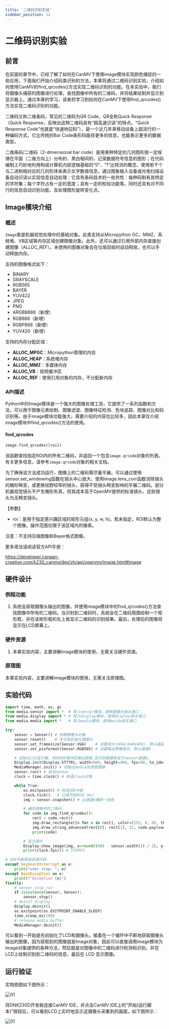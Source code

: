 ```yaml
---
title: '二维码识别实验'
sidebar_position: 12
---
```


# 二维码识别实验

## 前言

在前面的章节中，已经了解了如何在CanMV下使用image模块实现颜色捕捉的一些应用，下面我们开始介绍码类识别的方法，本章将通过二维码识别实验，介绍如何使用CanMV的find_qrcodes()方法实现二维码识别的功能。在本实验中，我们将摄像头捕获的图像进行处理，查找图像中所有的二维码，并将结果绘制并显示到显示器上。通过本章的学习，读者将学习到如何在CanMV下使用find_qrcodes()方法实现二维码识别的功能。

二维码又称二维条码，常见的二维码为QR Code，QR全称Quick Response（Quick Response，反映出这种二维码具有“超高速识读”的特点。“Quick Response Code”也就是“快速响应码”），是一个近几年来移动设备上超流行的一种编码方式，它比传统的Bar Code条形码能存更多的信息，也能表示更多的数据类型。

二维条码/二维码（2-dimensional bar code）是用某种特定的几何图形按一定规律在平面（二维方向上）分布的、黑白相间的、记录数据符号信息的图形；在代码编制上巧妙地利用构成计算机内部逻辑基础的“0”、“1”比特流的概念，使用若干个与二进制相对应的几何形体来表示文字数值信息，通过图象输入设备或光电扫描设备自动识读以实现信息自动处理：它具有条码技术的一些共性：每种码制有其特定的字符集；每个字符占有一定的宽度；具有一定的校验功能等。同时还具有对不同行的信息自动识别功能、及处理图形旋转变化点。 

## Image模块介绍

### 概述

`Image`类是机器视觉处理中的基础对象。此类支持从Micropython GC、MMZ、系统堆、VB区域等内存区域创建图像对象。此外，还可以通过引用外部内存直接创建图像（ALLOC_REF）。未使用的图像对象会在垃圾回收时自动释放，也可以手动释放内存。

支持的图像格式如下：

- BINARY
- GRAYSCALE
- RGB565
- BAYER
- YUV422
- JPEG
- PNG
- ARGB8888（新增）
- RGB888（新增）
- RGBP888（新增）
- YUV420（新增）

支持的内存分配区域：

- **ALLOC_MPGC**：Micropython管理的内存
- **ALLOC_HEAP**：系统堆内存
- **ALLOC_MMZ**：多媒体内存
- **ALLOC_VB**：视频缓冲区
- **ALLOC_REF**：使用引用对象的内存，不分配新内存

### API描述

‌Python中的Image模块是一个强大的图像处理工具，它提供了一系列函数和方法，可以用于图像元素绘制、图像滤波、图像特征检测、色块追踪、图像对比和码识别等。由于image模块功能强大，需要介绍的内容也比较多，因此本章仅介绍image模块中find_qrcodes()方法的使用。

#### find_qrcodes

```python
image.find_qrcodes([roi])
```

该函数查找指定ROI内的所有二维码，并返回一个包含`image.qrcode`对象的列表。有关更多信息，请参考`image.qrcode`对象的相关文档。

为了确保该方法成功运行，图像上的二维码需尽量平展。可以通过使用sensor.set_windowing函数在镜头中心放大、使用image.lens_corr函数消除镜头的桶形畸变，或更换视野较窄的镜头，获得不受镜头畸变影响的平展二维码。部分机器视觉镜头不产生桶形失真，但其成本高于OpenMV提供的标准镜头，这些镜头为无畸变镜头。

【参数】

- roi：是用于指定感兴趣区域的矩形元组(x, y, w, h)。若未指定，ROI默认为整个图像。操作范围仅限于该区域内的像素。

注意：不支持压缩图像和Bayer格式图像。

更多用法请阅读官方API手册：

https://developer.canaan-creative.com/k230_canmv/dev/zh/api/openmv/image.html#image

## 硬件设计

### 例程功能

1. 系统会获取摄像头输出的图像，并使用image模块中的find_qrcodes()方法查找图像中所有的二维码。当识别到二维码时，系统会在二维码周围绘制一个矩形框，并在该矩形框的左上角显示二维码的识别结果。最后，处理后的图像将显示在LCD屏幕上。

### 硬件资源

1. 本章实验内容，主要讲解image模块的使用，无需关注硬件资源。  


### 原理图

本章实验内容，主要讲解image模块的使用，无需关注原理图。  

## 实验代码

``` python
import time, math, os, gc
from media.sensor import *  # 导入sensor模块，使用摄像头相关接口
from media.display import * # 导入display模块，使用display相关接口
from media.media import *   # 导入media模块，使用meida相关接口

try:
    sensor = Sensor() # 构建摄像头对象
    sensor.reset()    # 复位和初始化摄像头
    sensor.set_framesize(Sensor.VGA)    # 设置帧大小VGA(640x480)，默认通道0
    sensor.set_pixformat(Sensor.RGB565) # 设置输出图像格式，默认通道0

    # 初始化LCD显示器，同时IDE缓冲区输出图像,显示的数据来自于sensor通道0。
    Display.init(Display.ST7701, width=800, height=480, fps=90, to_ide=True)
    MediaManager.init() # 初始化media资源管理器
    sensor.run() # 启动sensor
    clock = time.clock() # 构造clock对象

    while True:
        os.exitpoint() # 检测IDE中断
        clock.tick()   # 记录开始时间（ms）
        img = sensor.snapshot() # 从通道0捕获一张图

        # 遍历图像中的二维码
        for code in img.find_qrcodes():
            rect = code.rect()
            img.draw_rectangle([v for v in rect], color=(255, 0, 0), thickness=4)
            img.draw_string_advanced(rect[0], rect[1], 32, code.payload())
            print(code)

        # 显示图片
        Display.show_image(img, x=round((800 - sensor.width()) / 2), y=round((480 - sensor.height()) / 2))
        print(clock.fps()) # 打印FPS

# IDE中断释放资源代码
except KeyboardInterrupt as e:
    print("user stop: ", e)
except BaseException as e:
    print(f"Exception {e}")
finally:
    # sensor stop run
    if isinstance(sensor, Sensor):
        sensor.stop()
    # deinit display
    Display.deinit()
    os.exitpoint(os.EXITPOINT_ENABLE_SLEEP)
    time.sleep_ms(100)
    # release media buffer
    MediaManager.deinit()
```

可以看到一开始是先初始化了LCD和摄像头。接着在一个循环中不断地获取摄像头输出的图像，因为获取到的图像就是Image对象，因此可以直接调用image模块为Image对象提供的各种方法，然后就是对图像中的二维码进行检测和识别，并在LCD上绘制识别到二维码的信息，最后在 LCD 显示图像。

## 运行验证

实物原图如下图所示：

![01](./img/23.png)

将DNK230D开发板连接CanMV IDE，并点击CanMV IDE上的“开始(运行脚本)”按钮后，可以看到LCD上实时地显示这摄像头采集到的画面，如下图所示：

![01](./img/24.png)
